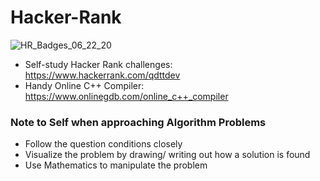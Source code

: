 # Hacker-Rank

![HR_Badges_06_22_20](https://user-images.githubusercontent.com/56989578/85375124-b299eb00-b4ea-11ea-9401-a37293044621.jpg)

* Self-study Hacker Rank challenges: https://www.hackerrank.com/qdttdev
* Handy Online C++ Compiler: https://www.onlinegdb.com/online_c++_compiler

### Note to Self when approaching Algorithm Problems
* Follow the question conditions closely 
* Visualize the problem by drawing/ writing out how a solution is found 
* Use Mathematics to manipulate the problem

